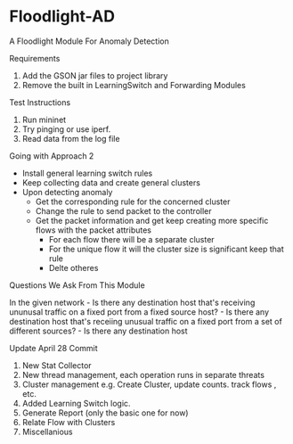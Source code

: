 Floodlight-AD
=============

A Floodlight Module For Anomaly Detection 

Requirements

1. Add the GSON jar files to project library
2. Remove the built in LearningSwitch and Forwarding Modules

Test Instructions 
1. Run mininet 
2. Try pinging or use iperf. 
3. Read data from the log file 

Going with Approach 2 

- Install general learning switch rules 
- Keep collecting data and create general clusters 
- Upon detecting anomaly 
	- Get the corresponding rule for the concerned cluster 
	- Change the rule to send packet to the controller 
	- Get the packet information and get keep creating more specific flows with the packet attributes 
		- For each flow there will be a separate cluster 
		- For the unique flow it will the cluster size is significant keep that rule 
		- Delte otheres 
		
Questions We Ask From This Module 

In the given network 
	- Is there any destination host that's receiving ununusal traffic on a fixed port from a fixed source host?
	- Is there any destination host that's receiing unusual traffic on a fixed port from a set of different sources?
	- Is there any destination host 

Update April 28 Commit 

1. New Stat Collector
2. New thread management, each operation runs in separate threats
3. Cluster management e.g. Create Cluster, update counts. track flows , etc.
4. Added Learning Switch logic.
5. Generate Report (only the basic one for now)
6. Relate Flow with Clusters 
7. Miscellanious

